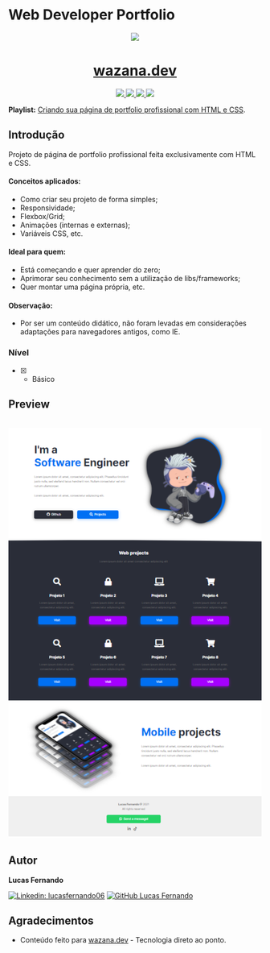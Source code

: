 # Web Developer Portfolio

<p align="center">
  <a href="https://wazana.dev">
    <img src="https://www.datocms-assets.com/41512/1642548236-logo.png" height="128">
    <h1 align="center">wazana.dev</h1>
  </a>
</p>

<p align="center">
  <a aria-label="Linkedin wazana.dev" href="https://www.linkedin.com/company/wazana-dev/">
    <img src="https://img.shields.io/badge/wazana--dev-333.svg?style=for-the-badge&logo=linkedin&labelColor=0A66C2">
  </a>
  
  <a aria-label="Instagram wazana.dev" href="https://www.instagram.com/wazana.dev/">
    <img src="https://img.shields.io/badge/@wazana%2Edev-333.svg?style=for-the-badge&logo=instagram&logoColor=white&labelColor=E4405F">
  </a>
  
  <a aria-label="YouTube wazana.dev" href="https://www.youtube.com/channel/UCVE9-HO_GzLtDK4IGKVSYXA">
    <img src="https://img.shields.io/badge/Wazana-333.svg?style=for-the-badge&logo=youtube&logoColor=white&labelColor=FF0000">
  </a>
  
  <a aria-label="Discord wazana.dev" href="https://discord.gg/MF6F4t8eQw">
    <img src="https://img.shields.io/badge/wazana%2Edev-333.svg?style=for-the-badge&logo=discord&logoColor=white&labelColor=5865F2">
  </a>
</p>

**Playlist:** [Criando sua página de portfolio profissional com HTML e CSS](https://www.wazana.dev/playlist/criando-sua-pagina-de-portfolio-profissional-com-html-e-css).

## Introdução
Projeto de página de portfolio profissional feita exclusivamente com HTML e CSS. 

#### Conceitos aplicados:
- Como criar seu projeto de forma simples;
- Responsividade;
- Flexbox/Grid;
- Animações (internas e externas);
- Variáveis CSS, etc.

#### Ideal para quem:
- Está começando e quer aprender do zero;
- Aprimorar seu conhecimento sem a utilização de libs/frameworks;
- Quer montar uma página própria, etc.

#### Observação:
- Por ser um conteúdo didático, não foram levadas em considerações adaptações para navegadores antigos, como IE.

### Nível
- [x] - Básico
  
## Preview
\
<img src="git-assets/projeto-desenvolvedor-full-screen.png" />

## Autor

**Lucas Fernando** 

[![Linkedin: lucasfernando06](https://img.shields.io/badge/-Lucas%20Fernado-blue?style=flat-square&logo=Linkedin&logoColor=white&link=https://www.linkedin.com/in/lucasfernando06/)](https://www.linkedin.com/in/lucasfernando06/)
[![GitHub Lucas Fernando](https://img.shields.io/github/followers/lucasfernando06?label=follow&style=social)](https://github.com/lucasfernando06)

## Agradecimentos
- Conteúdo feito para [wazana.dev](https://www.wazana.dev/) - Tecnologia direto ao ponto.
